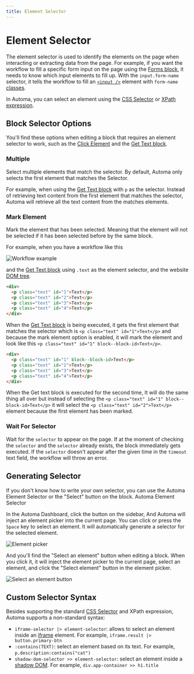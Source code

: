 ```yaml
---
title: Element Selector
---
```


# Element Selector

The element selector is used to identify the elements on the page when interacting or extracting data from the page. For example, if you want the workflow to fill a specific form input on the page using the [Forms block](../blocks/forms.md), it needs to know which input elements to fill up. With the `input.form-name` selector, it tells the workflow to fill an [`<input />`](https://developer.mozilla.org/en-US/docs/Web/HTML/Element/input) element with `form-name` [classes](https://developer.mozilla.org/en-US/docs/Web/HTML/Global_attributes/class).

In Automa, you can select an element using the [CSS Selector](https://developer.mozilla.org/en-US/docs/Learn/CSS/Building_blocks/Selectors) or [XPath expression](https://www.w3schools.com/xml/xpath_syntax.asp).

## Block Selector Options

You'll find these options when editing a block that requires an element selector to work, such as the [Click Element](../blocks/event-click.md) and the [Get Text block](../blocks/get-text.md).

### Multiple

Select multiple elements that match the selector. By default, Automa only selects the first element that matches the Selector.

For example, when using the [Get Text block](/blocks/get-text.md) with `p` as the selector. Instead of retrieving text content from the first element that matches the selector, Automa will retrieve all the text content from the matches elements.

### Mark Element

Mark the element that has been selected. Meaning that the element will not be selected if it has been selected before by the same block.

For example, when you have a workflow like this

![Workflow example](https://s3.ap-southeast-1.amazonaws.com/automa-pub/i/2024/12/02/16sv6t-9g.png)

and the [Get Text block](/blocks/get-text.md) using `.text` as the element selector, and the website [DOM tree](https://en.wikipedia.org/wiki/Document_Object_Model).

```html
<div>
  <p class="text" id="1">Text</p>
  <p class="text" id="2">Text</p>
  <p class="text" id="3">Text</p>
  <p class="text" id="4">Text</p>
</div>
```

When the [Get Text block](/blocks/get-text.md) is being executed, it gets the first element that matches the selector which is `<p class="text" id="1">Text</p>` and because the mark element option is enabled, it will mark the element and look like this `<p class="text" id="1" block--block-id>Text</p>`.

```html
<div>
  <p class="text" id="1" block--block-id>Text</p>
  <p class="text" id="2">Text</p>
  <p class="text" id="3">Text</p>
  <p class="text" id="4">Text</p>
</div>
```

When the Get text block is executed for the second time, It will do the same thing all over but instead of selecting the `<p class="text" id="1" block--block-id>Text</p>` it will select the `<p class="text" id="2">Text</p>` element because the first element has been marked.

### Wait For Selector

Wait for the `selector` to appear on the page. If at the moment of checking the `selector` and the `selector` already exists, the block immediately gets executed. If the `selector` doesn't appear after the given time in the `timeout` text field, the workflow will throw an error.

## Generating Selector

If you don't know how to write your own selector, you can use the Automa Element Selector or the "Select" button on the block. Automa Element Selector

In the Automa Dashboard, click the <v-remixicon name="riFocus3Line" /> button on the sidebar, And Automa will inject an element picker into the current page. You can click or press the `Space` key to select an element. It will automatically generate a selector for the selected element.

![Element picker](https://s3.ap-southeast-1.amazonaws.com/automa-pub/i/2024/12/02/16sv6u-n6.png)

And you'll find the "Select an element" button when editing a block. When you click it, it will inject the element picker to the current page, select an element, and click the "Select element" button in the element picker.

![Select an element button](https://s3.ap-southeast-1.amazonaws.com/automa-pub/i/2024/12/02/16sv6u-4q.png)

## Custom Selector Syntax

Besides supporting the standard [CSS Selector](https://www.w3.org/TR/selectors-4/) and XPath expression, Automa supports a non-standard syntax:

- `iframe-selector |> element-selector`: allows to select an element inside an [iframe](https://developer.mozilla.org/en-US/docs/Web/HTML/Element/iframe) element. For example, `iframe.result |> button.primary-btn`
- `:contains(TEXT)`: select an element based on its text. For example, `p.description:contains("cat")`
- `shadow-dom-selector >> element-selector`: select an element inside a [shadow DOM](https://web.dev/shadowdom-v1/). For example, `div.app-container >> h1.title`
